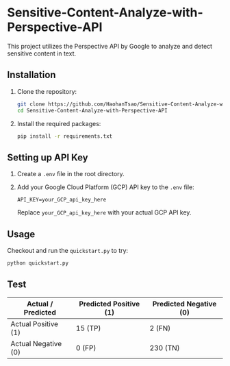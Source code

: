 # Sensitive-Content-Analyze-with-Perspective-API

This project utilizes the Perspective API by Google to analyze and detect sensitive content in text.

## Installation

1. Clone the repository:

    ```bash
    git clone https://github.com/HaohanTsao/Sensitive-Content-Analyze-with-Perspective-API.git
    cd Sensitive-Content-Analyze-with-Perspective-API
    ```

2. Install the required packages:

    ```bash
    pip install -r requirements.txt
    ```

## Setting up API Key

1. Create a `.env` file in the root directory.

2. Add your Google Cloud Platform (GCP) API key to the `.env` file:

    ```env
    API_KEY=your_GCP_api_key_here
    ```

    Replace `your_GCP_api_key_here` with your actual GCP API key.

## Usage
Checkout and run the `quickstart.py` to try:

```bash
python quickstart.py
```

## Test

| Actual / Predicted | Predicted Positive (1) | Predicted Negative (0) |
|--------------------|------------------------|------------------------|
| Actual Positive (1) | 15 (TP)                | 2 (FN)                 |
| Actual Negative (0) | 0 (FP)                 | 230 (TN)               |

